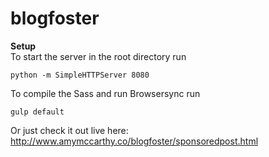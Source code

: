 # blogfoster

**Setup**<br/>
To start the server in the root directory run
```
python -m SimpleHTTPServer 8080
```
To compile the Sass and run Browsersync run
```
gulp default
```

Or just check it out live here: http://www.amymccarthy.co/blogfoster/sponsoredpost.html
